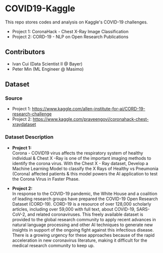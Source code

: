 # COVID19-Kaggle
This repo stores codes and analysis on Kaggle's COVID-19 challenges. 

- Project 1: CoronaHack - Chest X-Ray Image Classification
- Project 2: CORD-19 - NLP on Open Research Publications

## Contributors
- Ivan Cui (Data Scientist II @ Bayer)
- Peter Min (ML Engineer @ Masimo)

## Dataset
### Source
- Project 1: https://www.kaggle.com/allen-institute-for-ai/CORD-19-research-challenge
- Project 2: https://www.kaggle.com/praveengovi/coronahack-chest-xraydataset

### Dataset Description
- **Project 1:** </br>
Corona - COVID19 virus affects the respiratory system of healthy individual & Chest X -Ray is one of the important imaging methods to identify the corona virus. With the Chest X - Ray dataset, Develop a Machine Learning Model to classify the X Rays of Healthy vs Pneumonia (Corona) affected patients & this model powers the AI application to test the Corona Virus in Faster Phase.

- **Project 2:** </br>
In response to the COVID-19 pandemic, the White House and a coalition of leading research groups have prepared the COVID-19 Open Research Dataset (CORD-19). CORD-19 is a resource of over 128,000 scholarly articles, including over 59,000 with full text, about COVID-19, SARS-CoV-2, and related coronaviruses. This freely available dataset is provided to the global research community to apply recent advances in natural language processing and other AI techniques to generate new insights in support of the ongoing fight against this infectious disease. There is a growing urgency for these approaches because of the rapid acceleration in new coronavirus literature, making it difficult for the medical research community to keep up.
